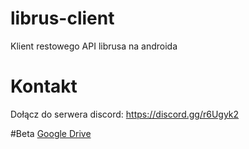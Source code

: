 # librus-client
Klient restowego API librusa na androida

# Kontakt
Dołącz do serwera discord: https://discord.gg/r6Ugyk2

#Beta
[Google Drive](https://drive.google.com/open?id=0B7N0u4iFLHxVdWpTWnZla1hXSW8)
